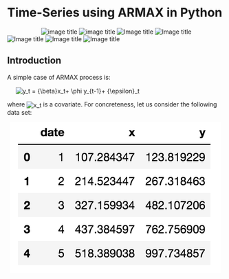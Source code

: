 # Time-Series using ARMAX in Python
&nbsp;&nbsp;&nbsp;&nbsp;&nbsp;&nbsp;&nbsp;&nbsp;&nbsp;&nbsp;&nbsp;&nbsp;&nbsp;&nbsp;&nbsp;&nbsp;&nbsp;&nbsp;&nbsp;
![image title](https://img.shields.io/badge/work-in%20progress-blue.svg) ![image title](https://img.shields.io/badge/statsmodels-v0.8.0-blue.svg) ![Image title](https://img.shields.io/badge/sklearn-0.19.1-orange.svg) ![Image title](https://img.shields.io/badge/seaborn-v0.8.1-yellow.svg) ![Image title](https://img.shields.io/badge/pandas-0.22.0-red.svg) ![Image title](https://img.shields.io/badge/numpy-1.14.2-green.svg) ![Image title](https://img.shields.io/badge/matplotlib-v2.1.2-orange.svg)
## Introduction

A simple case of ARMAX process is:

&nbsp;&nbsp;&nbsp;&nbsp;
<img src="http://www.sciweavers.org/tex2img.php?eq=y_t%20%3D%20%7B%5Cbeta%7Dx_t%2B%20%5Cphi%20y_%7Bt-1%7D%2B%20%7B%5Cepsilon%7D_t%20&bc=White&fc=Black&im=png&fs=18&ff=mathdesign&edit=0" align="center" border="0" alt="y_t = {\beta}x_t+ \phi y_{t-1}+ {\epsilon}_t " width="229" height="27" />

where <img src="http://www.sciweavers.org/tex2img.php?eq=x_t&bc=White&fc=Black&im=png&fs=12&ff=mathdesign&edit=0" align="center" border="0" alt="x_t" width="20" height="14" /> is a covariate. For concreteness, let us consider the following data set:

<p align="center">
  <img src="datasetpic.png">
</p> 

